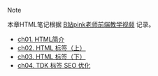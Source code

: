 
> [!NOTE]
> 本章HTML笔记根据 [B站pink老师前端教学视频](https://www.bilibili.com/video/BV14J4114768?from=search&seid=9517467869144033174) 记录。

- [ch01. HTML简介](HTML/ch01)
- [ch02. HTML 标签（上）](HTML/ch02)
- [ch03. HTML 标签（下）](HTML/ch03)
- [ch04. TDK 标签 SEO 优化](HTML/ch04)

